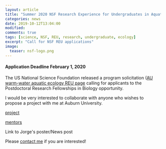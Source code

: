 ```yaml
---
layout: article
title: "Summer 2020 NSF Research Experience for Undergraduates in Aquatic Ecology"
categories: news
date: 2019-10-12T13:04:00
modified:
comments: true
tags: [science, NSF, REU, research, undergraduate, ecology]
excerpt: "Call for NSF REU applications"
image:
  teaser: nsf-logo.png
---
```


#### Application Deadline February 1, 2020

The US National Science Foundation released a program solicitation ([AU warm-water aquatic ecology REU page](http://wilsonlab.com/reu/index.html) calling for applicants to the Postdoctoral Research Fellowships in Biology opportunity.

I would be very interested to collaborate with anyone who wishes to propose a project with me at Auburn University.

[project](http://wilsonlab.com/reu/projects.html)

[mentors](http://wilsonlab.com/reu/mentors.html)

Link to Jorge's poster/News post


Please [contact me](mailto:terps@auburn.edu) if you are interested!

